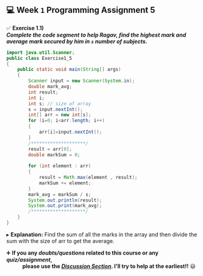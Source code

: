 ## :computer: Week `1` Programming Assignment 5

:white_check_mark: **Exercise 1.1)**<br>
***Complete the code segment to help Ragav, find the highest mark and average mark secured by him in `s` number of subjects.***

```java
import java.util.Scanner;
public class Exercise1_5
{
    public static void main(String[] args)
    {
        Scanner input = new Scanner(System.in);
        double mark_avg;
        int result;
        int i;
        int s; // size of array
        s = input.nextInt();
        int[] arr = new int[s];   
        for (i=0; i<arr.length; i++)
        {
            arr[i]=input.nextInt();
        }
        /********************/
        result = arr[0];
        double markSum = 0;
        
        for (int element : arr)
        {
            result = Math.max(element , result);
            markSum += element;
        }
        mark_avg = markSum / s;
        System.out.println(result);
        System.out.print(mark_avg);
        /********************/
	}
}
```
▸ **Explanation:** Find the sum of all the marks in the array and then divide the sum with the size of arr to get the average.

:heavy_plus_sign: **If you any _doubts/questions_ related to this course or any _quiz/assignment_, <br>
&emsp;&emsp;&emsp;please use the <a href="https://github.com/guru-shreyansh/NPTEL-Programming-in-Java/discussions"><i>Discussion Section</i></a>. 
I'll try to help at the earliest!!** :smiley:
